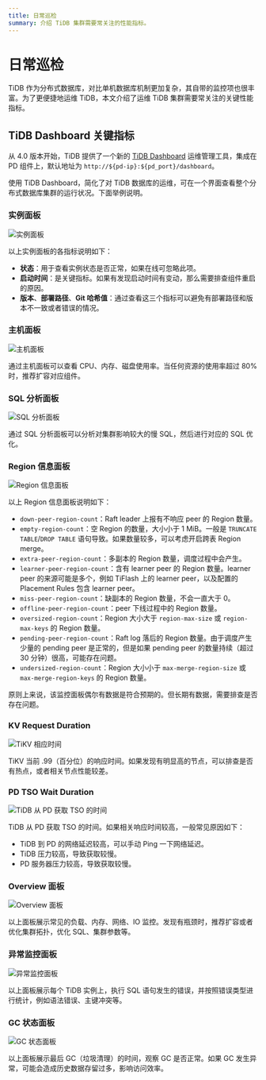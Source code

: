 ```yaml
---
title: 日常巡检
summary: 介绍 TiDB 集群需要常关注的性能指标。
---
```


# 日常巡检

TiDB 作为分布式数据库，对比单机数据库机制更加复杂，其自带的监控项也很丰富。为了更便捷地运维 TiDB，本文介绍了运维 TiDB 集群需要常关注的关键性能指标。

## TiDB Dashboard 关键指标

从 4.0 版本开始，TiDB 提供了一个新的 [TiDB Dashboard](/dashboard/dashboard-intro.md) 运维管理工具，集成在 PD 组件上，默认地址为 `http://${pd-ip}:${pd_port}/dashboard`。

使用 TiDB Dashboard，简化了对 TiDB 数据库的运维，可在一个界面查看整个分布式数据库集群的运行状况。下面举例说明。

### 实例面板

![实例面板](https://download.pingcap.com/images/docs-cn/instance-status-panel.png)

以上实例面板的各指标说明如下：

+ **状态**：用于查看实例状态是否正常，如果在线可忽略此项。
+ **启动时间**：是关键指标。如果有发现启动时间有变动，那么需要排查组件重启的原因。
+ **版本**、**部署路径**、**Git 哈希值**：通过查看这三个指标可以避免有部署路径和版本不一致或者错误的情况。

### 主机面板

![主机面板](https://download.pingcap.com/images/docs-cn/host-panel.png)

通过主机面板可以查看 CPU、内存、磁盘使用率。当任何资源的使用率超过 80% 时，推荐扩容对应组件。

### SQL 分析面板

![SQL 分析面板](https://download.pingcap.com/images/docs-cn/sql-analysis-panel.png)

通过 SQL 分析面板可以分析对集群影响较大的慢 SQL，然后进行对应的 SQL 优化。

### Region 信息面板

![Region 信息面板](https://download.pingcap.com/images/docs-cn/region-panel.png)

以上 Region 信息面板说明如下：

+ `down-peer-region-count`：Raft leader 上报有不响应 peer 的 Region 数量。
+ `empty-region-count`：空 Region 的数量，大小小于 1 MiB。一般是 `TRUNCATE TABLE`/`DROP TABLE` 语句导致。如果数量较多，可以考虑开启跨表 Region merge。
+ `extra-peer-region-count`：多副本的 Region 数量，调度过程中会产生。
+ `learner-peer-region-count`：含有 learner peer 的 Region 数量。learner peer 的来源可能是多个，例如 TiFlash 上的 learner peer，以及配置的 Placement Rules 包含 learner peer。
+ `miss-peer-region-count`：缺副本的 Region 数量，不会一直大于 0。
+ `offline-peer-region-count`：peer 下线过程中的 Region 数量。
+ `oversized-region-count`：Region 大小大于 `region-max-size` 或 `region-max-keys` 的 Region 数量。
+ `pending-peer-region-count`：Raft log 落后的 Region 数量。由于调度产生少量的 pending peer 是正常的，但是如果 pending peer 的数量持续（超过 30 分钟）很高，可能存在问题。
+ `undersized-region-count`：Region 大小小于 `max-merge-region-size` 或 `max-merge-region-keys` 的 Region 数量。

原则上来说，该监控面板偶尔有数据是符合预期的。但长期有数据，需要排查是否存在问题。

### KV Request Duration

![TiKV 相应时间](https://download.pingcap.com/images/docs-cn/kv-duration-panel.png)

TiKV 当前 .99（百分位）的响应时间。如果发现有明显高的节点，可以排查是否有热点，或者相关节点性能较差。

### PD TSO Wait Duration

![TiDB 从 PD 获取 TSO 的时间](https://download.pingcap.com/images/docs-cn/pd-duration-panel.png)

TiDB 从 PD 获取 TSO 的时间。如果相关响应时间较高，一般常见原因如下：

+ TiDB 到 PD 的网络延迟较高，可以手动 Ping 一下网络延迟。
+ TiDB 压力较高，导致获取较慢。
+ PD 服务器压力较高，导致获取较慢。

### Overview 面板

![Overview 面板](https://download.pingcap.com/images/docs-cn/overview-panel.png)

以上面板展示常见的负载、内存、网络、IO 监控。发现有瓶颈时，推荐扩容或者优化集群拓扑，优化 SQL、集群参数等。

### 异常监控面板

![异常监控面板](https://download.pingcap.com/images/docs-cn/failed-query-panel.png)

以上面板展示每个 TiDB 实例上，执行 SQL 语句发生的错误，并按照错误类型进行统计，例如语法错误、主键冲突等。

### GC 状态面板

![GC 状态面板](https://download.pingcap.com/images/docs-cn/garbage-collation-panel.png)

以上面板展示最后 GC（垃圾清理）的时间，观察 GC 是否正常。如果 GC 发生异常，可能会造成历史数据存留过多，影响访问效率。
